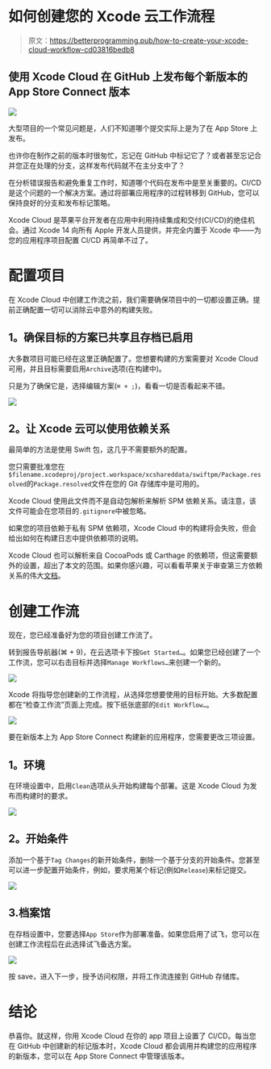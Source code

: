 # 如何创建您的 Xcode 云工作流程

> 原文：<https://betterprogramming.pub/how-to-create-your-xcode-cloud-workflow-cd03816bedb8>

## 使用 Xcode Cloud 在 GitHub 上发布每个新版本的 App Store Connect 版本

![](img/c52bba0c302ac4bb9369f1f9ef62395e.png)

大型项目的一个常见问题是，人们不知道哪个提交实际上是为了在 App Store 上发布。

也许你在制作之前的版本时很匆忙，忘记在 GitHub 中标记它了？或者甚至忘记合并您正在处理的分支，这样发布代码就不在主分支中了？

在分析错误报告和避免重复工作时，知道哪个代码在发布中是至关重要的。CI/CD 是这个问题的一个解决方案。通过将部署应用程序的过程转移到 GitHub，您可以保持良好的分支和发布标记策略。

Xcode Cloud 是苹果平台开发者在应用中利用持续集成和交付(CI/CD)的绝佳机会。通过 Xcode 14 向所有 Apple 开发人员提供，并完全内置于 Xcode 中——为您的应用程序项目配置 CI/CD 再简单不过了。

# 配置项目

在 Xcode Cloud 中创建工作流之前，我们需要确保项目中的一切都设置正确。提前正确配置一切可以消除云中意外的构建失败。

## **1。确保目标**的方案已共享且存档已启用

大多数项目可能已经在这里正确配置了。您想要构建的方案需要对 Xcode Cloud 可用，并且目标需要启用`Archive`选项(在构建中)。

只是为了确保它是，选择编辑方案(`⌘ + ;`)，看看一切是否看起来不错。

![](img/71e97daf07c0ab93d3db41f7a1022de9.png)

## **2。让 Xcode 云可以使用依赖关系**

最简单的方法是使用 Swift 包，这几乎不需要额外的配置。

您只需要批准您在`$filename.xcodeproj/project.workspace/xcshareddata/swiftpm/Package.resolved`的`Package.resolved`文件在您的 Git 存储库中是可用的。

Xcode Cloud 使用此文件而不是自动包解析来解析 SPM 依赖关系。请注意，该文件可能会在您项目的`.gitignore`中被忽略。

如果您的项目依赖于私有 SPM 依赖项，Xcode Cloud 中的构建将会失败，但会给出如何在构建日志中提供依赖项的说明。

Xcode Cloud 也可以解析来自 CocoaPods 或 Carthage 的依赖项，但这需要额外的设置，超出了本文的范围。如果你感兴趣，可以看看苹果关于审查第三方依赖关系的伟大[文档](https://developer.apple.com/documentation/xcode/making-dependencies-available-to-xcode-cloud#Review-third-party-dependencies)。

# 创建工作流

现在，您已经准备好为您的项目创建工作流了。

转到报告导航器(⌘ + 9)，在云选项卡下按`Get Started…`。如果您已经创建了一个工作流，您可以右击目标并选择`Manage Workflows…`来创建一个新的。

![](img/304e1610c78d89b80b4dbe016c269532.png)

Xcode 将指导您创建新的工作流程，从选择您想要使用的目标开始。大多数配置都在“检查工作流”页面上完成。按下纸张底部的`Edit Workflow…`。

![](img/69811975c1e1ccec6b105b207104075d.png)

要在新版本上为 App Store Connect 构建新的应用程序，您需要更改三项设置。

## **1。环境**

在环境设置中，启用`Clean`选项从头开始构建每个部署。这是 Xcode Cloud 为发布而构建时的要求。

![](img/58e789346b0f2f7caba15c257168a541.png)

## **2。开始条件**

添加一个基于`Tag Changes`的新开始条件，删除一个基于分支的开始条件。您甚至可以进一步配置开始条件，例如，要求用某个标记(例如`Release`)来标记提交。

![](img/9733672d08e01e146f04348eac7906d1.png)

## 3.档案馆

在存档设置中，您要选择`App Store`作为部署准备。如果您启用了试飞，您可以在创建工作流程后在此选择试飞备选方案。

![](img/77f6bd0b7b91d4c9423bd486df3b67ed.png)

按 save，进入下一步，授予访问权限，并将工作流连接到 GitHub 存储库。

# 结论

恭喜你。就这样，你用 Xcode Cloud 在你的 app 项目上设置了 CI/CD。每当您在 GitHub 中创建新的标记版本时，Xcode Cloud 都会调用并构建您的应用程序的新版本，您可以在 App Store Connect 中管理该版本。